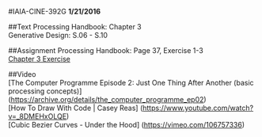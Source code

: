 #IAIA-CINE-392G
**1/21/2016**

##Text
Processing Handbook: Chapter 3  
Generative Design: S.06 - S.10  

##Assignment
Processing Handbook: Page 37, Exercise 1-3  
[Chapter 3 Exercise](../assignment/A1-Chapter3-Exercise.gif)  

##Video  
[The Computer Programme Episode 2: Just One Thing After Another (basic processing concepts)]
(https://archive.org/details/the_computer_programme_ep02)  
[How To Draw With Code | Casey Reas]
(https://www.youtube.com/watch?v=_8DMEHxOLQE)  
[Cubic Bezier Curves - Under the Hood]
(https://vimeo.com/106757336)  
